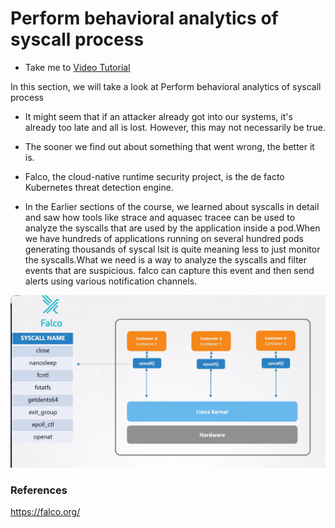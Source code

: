 # Perform behavioral analytics of syscall process
  - Take me to [Video Tutorial](https://kodekloud.com/courses/1378608/lectures/31704762)

In this section, we will take a look at Perform behavioral analytics of syscall process

  - It might seem that if an attacker already got into our systems, it's already too late and all is lost. However, this may not necessarily be true.

  - The sooner we find out about something that went wrong, the better it is.

  - Falco, the cloud-native runtime security project, is the de facto Kubernetes threat detection engine.

  - In the Earlier sections of the course, we learned about syscalls in detail and saw how tools like strace and aquasec tracee can be used to analyze the syscalls that are used by the application inside a pod.When we have hundreds of applications running on several hundred pods generating thousands of syscal lsit is quite meaning less to just monitor the syscalls.What we need is a way to analyze the syscalls and filter events that are suspicious. falco can capture this event and then send alerts using various notification channels.

  ![falco1](../../images/falco1.png)
























### References
https://falco.org/
